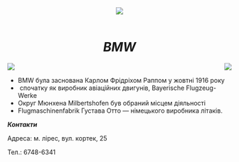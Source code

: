 <html>
    <body>
        <header>
          <img src="https://learn.logikaschool.com/uploads/student/2084561/6741b4ac46b55.png">  
        </header>
        <main>
            <i><center><h1>BMW</h1></center></i>
                <section class="catalog">
                <article class="left">
        <img src="https://learn.logikaschool.com/uploads/student/2084561/6741b1b2eebb8.png"style="float:right">
        </article>
      <article class="right">
        <img src="https://learn.logikaschool.com/uploads/student/2084561/6741b54f2aeef.png">
    </article>
                </section>
                <ul>
                  <li>BMW була заснована Карлом Фрідріхом Раппом у жовтні 1916 року</li>
                  <li> спочатку як виробник авіаційних двигунів, Bayerische  Flugzeug-Werke</li>
                  <li>Округ Мюнхена Milbertshofen був обраний місцем діяльності</li>
                  <li>Flugmaschinenfabrik Густава Отто — німецького виробника літаків.</li>
                </ul>
        </main>
        <footer>
          <p><b><i>Контакти</i></b></p>
            <p>Адреса: м. лірес, вул. кортек, 25</p>
            <p>Тел.: 6748-6341</p>
        </footer>
    </body>
</html>



